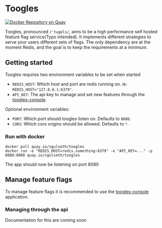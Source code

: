 # Toogles

[![Docker Repository on Quay](https://quay.io/repository/sgulseth/toogles/status "Docker Repository on Quay")](https://quay.io/repository/sgulseth/toogles)

Toogles, pronounced `/'tugels/`, aims to be a high performance self hosted feature flag service(Typo intended). It implements different strategies to serve your users different sets of flags. The only dependency are at the moment Redis, and the goal is to keep the requirements at a minimum.

## Getting started

Toogles requires two environment variables to be set when started

 * `REDIS_HOST`: Which host and port are redis running on. ie: `REDIS_HOST="127.0.0.1:6379"`.
 * `API_KEY`: The api key to manage and set new features through the [toogles-console](https://github.com/sgulseth/toogles-console).

 Optional environment variables:

 * `PORT`: Which port should toogles listen on. Defaults to `8080`. 
 * `CORS`: Which cors origins should be allowed. Defaults to `*`.

### Run with docker

```
docker pull quay.io/sgulseth/toogles
docker run -e "REDIS_HOST=redis.something:6379" -e "API_KEY=..." -p 8080:8080 quay.io/sgulseth/toogles
```

The app should now be listening on port 8080

## Manage feature flags

To manage feature flags it is recommended to use the [toogles-console](https://github.com/sgulseth/toogles-console) application.

### Managing through the api

Documentation for this are coming soon